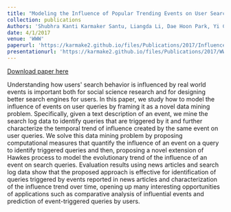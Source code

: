```yaml
---
title: "Modeling the Influence of Popular Trending Events on User Search Behavior"
collection: publications
Authors: 'Shubhra Kanti Karmaker Santu, Liangda Li, Dae Hoon Park, Yi Chang, ChengXiang Zhai'
date: 4/1/2017
venue: 'WWW'
paperurl: 'https://karmake2.github.io/files/Publications/2017/InfluenceModeling.pdf'
presentationurl: 'https://karmake2.github.io/files/Publications/2017/WWWPresentation.pptx'
---
```


<a href='https://karmake2.github.io/files/Publications/2017/InfluenceModeling.pdf'>Download paper here</a>

Understanding how users&apos; search behavior is influenced by real world events is important both for social science research and for designing better search engines for users. In this paper, we study how to model the influence of events on user queries by framing it as a novel data mining problem. Specifically, given a text description of an event, we mine the search log data to identify queries that are triggered by it and further characterize the temporal trend of influence created by the same event on user queries. We solve this data mining problem by proposing computational measures that quantify the influence of an event on a query to identify triggered queries and then, proposing a novel extension of Hawkes process to model the evolutionary trend of the influence of an event on search queries. Evaluation results using news articles and search log data show that the proposed approach is effective for identification of queries triggered by events reported in news articles and characterization of the influence trend over time, opening up many interesting opportunities of applications such as comparative analysis of influential events and prediction of event-triggered queries by users.
